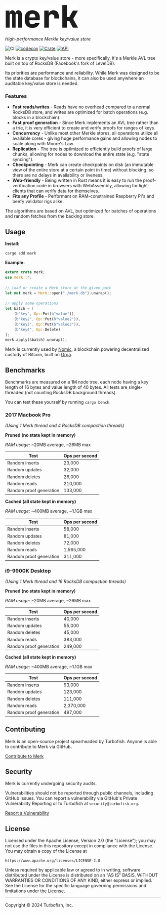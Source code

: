 <h1 align="left">
<picture>
  <source media="(prefers-color-scheme: dark)" srcset="./merk-dark.svg">
  <source media="(prefers-color-scheme: light)" srcset="./merk.svg">
  <img alt="merk" src="./merk.svg">
</picture>
</h1>

*High-performance Merkle key/value store*

![CI](https://github.com/turbofish-org/merk/actions/workflows/ci.yml/badge.svg)
[![codecov](https://codecov.io/gh/turbofish-org/merk/branch/develop/graph/badge.svg?token=TTUTSt2iLz)](https://codecov.io/gh/turbofish-org/merk)
[![Crate](https://img.shields.io/crates/v/merk.svg)](https://crates.io/crates/merk)
[![API](https://docs.rs/merk/badge.svg)](https://docs.rs/merk)

Merk is a crypto key/value store - more specifically, it's a Merkle AVL tree built on top of RocksDB (Facebook's fork of LevelDB).

Its priorities are performance and reliability. While Merk was designed to be the state database for blockchains, it can also be used anywhere an auditable key/value store is needed.

### Features
- **Fast reads/writes** - Reads have no overhead compared to a normal RocksDB store, and writes are optimized for batch operations (e.g. blocks in a blockchain).
- **Fast proof generation** - Since Merk implements an AVL tree rather than a trie, it is very efficient to create and verify proofs for ranges of keys.
- **Concurrency** - Unlike most other Merkle stores, all operations utilize all available cores - giving huge performance gains and allowing nodes to scale along with Moore's Law.
- **Replication** - The tree is optimized to efficiently build proofs of large chunks, allowing for nodes to download the entire state (e.g. "state syncing").
- **Checkpointing** - Merk can create checkpoints on disk (an immutable view of the entire store at a certain point in time) without blocking, so there are no delays in availability or liveness.
- **Web-friendly** - Being written in Rust means it is easy to run the proof-verification code in browsers with WebAssembly, allowing for light-clients that can verify data for themselves.
- **Fits any Profile** - Performant on RAM-constrained Raspberry Pi's and beefy validator rigs alike.

The algorithms are based on AVL, but optimized for batches of operations and random fetches from the backing store.

## Usage

**Install:**
```
cargo add merk
```

**Example:**
```rust
extern crate merk;
use merk::*;

// load or create a Merk store at the given path
let mut merk = Merk::open("./merk.db").unwrap();

// apply some operations
let batch = [
    (b"key", Op::Put(b"value")),
    (b"key2", Op::Put(b"value2")),
    (b"key3", Op::Put(b"value3")),
    (b"key4", Op::Delete)
];
merk.apply(&batch).unwrap();
```
Merk is currently used by [Nomic](https://github.com/nomic-io/nomic), a blockchain powering decentralized custody of Bitcoin, built on [Orga](https://github.com/turbofish-org/orga).

## Benchmarks

Benchmarks are measured on a 1M node tree, each node having a key length of 16 bytes and value length of 40 bytes. All tests are single-threaded (not counting RocksDB background threads).

You can test these yourself by running `cargo bench`.

### 2017 Macbook Pro

*(Using 1 Merk thread and 4 RocksDB compaction threads)*

**Pruned (no state kept in memory)**

*RAM usage:* ~20MB average, ~26MB max

| Test | Ops per second |
| -------- | ------ |
| Random inserts | 23,000 |
| Random updates | 32,000 |
| Random deletes | 26,000 |
| Random reads | 210,000 |
| Random proof generation | 133,000 |

**Cached (all state kept in memory)**

*RAM usage:* ~400MB average, ~1.1GB max

| Test | Ops per second |
| -------- | ------ |
| Random inserts | 58,000 |
| Random updates | 81,000 |
| Random deletes | 72,000 |
| Random reads | 1,565,000 |
| Random proof generation | 311,000 |

### i9-9900K Desktop

*(Using 1 Merk thread and 16 RocksDB compaction threads)*

**Pruned (no state kept in memory)**

*RAM usage:* ~20MB average, ~26MB max

| Test | Ops per second |
| -------- | ------ |
| Random inserts | 40,000 |
| Random updates | 55,000 |
| Random deletes | 45,000 |
| Random reads | 383,000 |
| Random proof generation | 249,000 |

**Cached (all state kept in memory)**

*RAM usage:* ~400MB average, ~1.1GB max

| Test | Ops per second |
| -------- | ------ |
| Random inserts | 93,000 |
| Random updates | 123,000 |
| Random deletes | 111,000 |
| Random reads | 2,370,000 |
| Random proof generation | 497,000 |

## Contributing

Merk is an open-source project spearheaded by Turbofish. Anyone is able to contribute to Merk via GitHub.

[Contribute to Merk](https://github.com/turbofish-org/merk/contribute)

## Security

Merk is currently undergoing security audits.

Vulnerabilities should not be reported through public channels, including GitHub Issues. You can report a vulnerability via GitHub's Private Vulnerability Reporting or to Turbofish at `security@turbofish.org`.

[Report a Vulnerability](https://github.com/turbofish-org/merk/security/advisories/new)

## License

Licensed under the Apache License, Version 2.0 (the "License"); you may not use the files in this repository except in compliance with the License. You may obtain a copy of the License at

    https://www.apache.org/licenses/LICENSE-2.0

Unless required by applicable law or agreed to in writing, software distributed under the License is distributed on an "AS IS" BASIS, WITHOUT WARRANTIES OR CONDITIONS OF ANY KIND, either express or implied. See the License for the specific language governing permissions and limitations under the License.

---

Copyright © 2024 Turbofish, Inc.